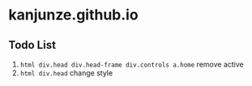 # kanjunze.github.io

## Todo List

1. `html div.head div.head-frame div.controls a.home` remove active
2. `html div.head` change style

